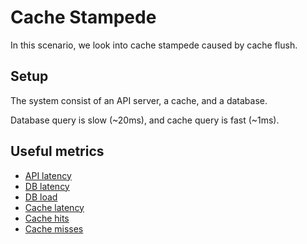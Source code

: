 # Cache Stampede

In this scenario, we look into cache stampede caused by cache flush.

## Setup

The system consist of an API server, a cache, and a database.

Database query is slow (~20ms), and cache query is fast (~1ms).


## Useful metrics

- [API latency](lab:metrics?q=system.fn_duration_ms{service=api})
- [DB latency](lab:metrics?q=system.fn_duration_ms{service=db})
- [DB load](lab:metrics?q=system.node_load{service=db})
- [Cache latency](lab:metrics?q=system.fn_duration_ms{service=cache})
- [Cache hits](lab:metrics?q=services.cache.hit)
- [Cache misses](lab:metrics?q=services.cache.miss)

